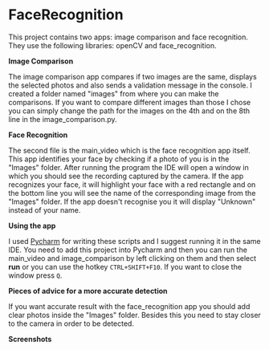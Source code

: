 # FaceRecognition

This project contains two apps: image comparison and face recognition. They use the following libraries: openCV and face_recognition.

**Image Comparison**

The image comparison app compares if two images are the same, displays the selected photos and also sends a validation message in the console. I created a folder named "images" from where you can make the comparisons. If you want to compare different images than those I chose you can simply change the path for the images on the 4th and on the 8th line in the image_comparison.py.

**Face Recognition**

The second file is the main_video which is the face recognition app itself. This app identifies your face by checking if a photo of you is in the "Images" folder.
After running the program the IDE will open a window in which you should see the recording captured by the camera. If the app recognizes your face, it will highlight your face with a red rectangle and on the bottom line you will see the name of the corresponding image from the "Images" folder.
If the app doesn't recognise you it will display "Unknown" instead of your name.

**Using the app**

I used [Pycharm](https://www.jetbrains.com/pycharm/) for writing these scripts and I suggest running it in the same IDE. You need to add this project into Pycharm and then you can run the main_video and image_comparison by left clicking on them and then select **run** or you can use the hotkey ```CTRL+SHIFT+F10```. If you want to close the window press ```Q```.

**Pieces of advice for a more accurate detection**

If you want accurate result with the face_recognition app you should add clear photos inside the "Images" folder. Besides this you need to stay closer to the camera in order to be detected.

**Screenshots**


